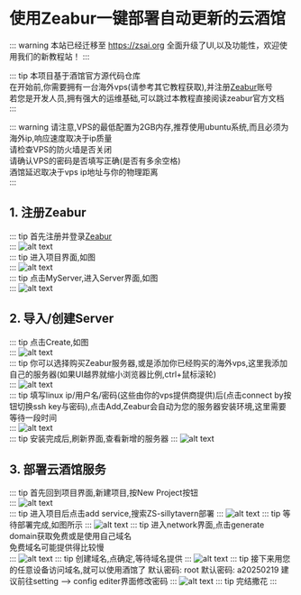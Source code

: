 # 使用Zeabur一键部署自动更新的云酒馆

::: warning
本站已经迁移至 https://zsai.org
全面升级了UI,以及功能性，欢迎使用我们的新教程站！
:::

::: tip
本项目基于酒馆官方源代码仓库  
在开始前,你需要拥有一台海外vps(请参考其它教程获取),并注册[Zeabur](https://zeabur.com?referralCode=yunzaixi)账号  
若您是开发人员,拥有强大的运维基础,可以跳过本教程直接阅读zeabur官方文档  
:::

::: warning
请注意,VPS的最低配置为2GB内存,推荐使用ubuntu系统,而且必须为海外ip,响应速度取决于ip质量  
请检查VPS的防火墙是否关闭  
请确认VPS的密码是否填写正确(是否有多余空格)  
酒馆延迟取决于vps ip地址与你的物理距离  
:::

## 1. 注册Zeabur
::: tip
首先注册并登录[Zeabur](https://zeabur.com?referralCode=yunzaixi)  
:::
![alt text](image.png)  
::: tip
进入项目界面,如图  
:::
![alt text](image-1.png)  
::: tip
点击MyServer,进入Server界面,如图  
:::
![alt text](image-2.png)  

## 2. 导入/创建Server
::: tip
点击Create,如图  
:::
![alt text](image-3.png)  
::: tip
你可以选择购买Zeabur服务器,或是添加你已经购买的海外vps,这里我添加自己的服务器(如果UI越界就缩小浏览器比例,ctrl+鼠标滚轮)  
:::
![alt text](image-4.png)  
::: tip
填写linux ip/用户名/密码(这些由你的vps提供商提供)后(点击connect by按钮切换ssh key与密码),点击Add,Zeabur会自动为您的服务器安装环境,这里需要等待一段时间  
:::
![alt text](image-6.png)  
::: tip
安装完成后,刷新界面,查看新增的服务器
:::
![alt text](image-7.png)  

## 3. 部署云酒馆服务
::: tip
首先回到项目界面,新建项目,按New Project按钮  
:::
![alt text](image-8.png)  
::: tip
进入项目后点击add service,搜索ZS-sillytavern部署
:::
![alt text](image-14.png)
::: tip
等待部署完成,如图所示
:::
![alt text](image-9.png)
::: tip
进入network界面,点击generate domain获取免费或是使用自己域名  
免费域名可能提供得比较慢  
:::
![alt text](image-12.png)
::: tip
创建域名,点确定,等待域名提供
:::
![alt text](image-13.png)
::: tip
接下来用您的任意设备访问域名,就可以使用酒馆了
默认密码: root
默认密码: a20250219
建议前往setting --> config editer界面修改密码
:::
![alt text](image-15.png)
::: tip
完结撒花
:::